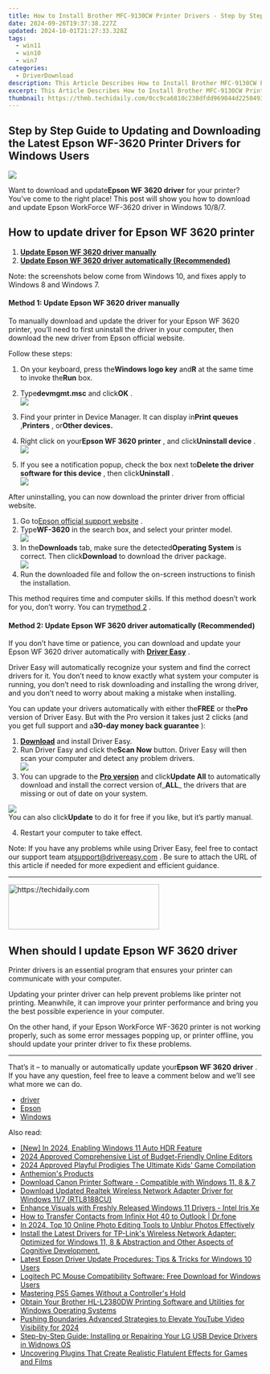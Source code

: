 ```yaml
---
title: How to Install Brother MFC-9130CW Printer Drivers - Step by Step Guide
date: 2024-09-26T19:37:38.227Z
updated: 2024-10-01T21:27:33.328Z
tags:
  - win11
  - win10
  - win7
categories:
  - DriverDownload
description: This Article Describes How to Install Brother MFC-9130CW Printer Drivers - Step by Step Guide
excerpt: This Article Describes How to Install Brother MFC-9130CW Printer Drivers - Step by Step Guide
thumbnail: https://thmb.techidaily.com/0cc9ca6810c238dfdd969844d2250493a479c3321512aa3c39ef7570f30da978.jpg
---
```


## Step by Step Guide to Updating and Downloading the Latest Epson WF-3620 Printer Drivers for Windows Users

![](https://images.drivereasy.com/wp-content/uploads/2018/11/img_5be2c2e04fc7d.jpg)

 Want to download and update**Epson WF 3620 driver** for your printer? You’ve come to the right place! This post will show you how to download and update Epson WorkForce WF-3620 driver in Windows 10/8/7.

## How to update driver for Epson WF 3620 printer

1. [**Update Epson WF 3620 driver manually**](https://tools.techidaily.com/drivereasy/download/)
2. [**Update Epson WF 3620 driver automatically (Recommended)**](https://tools.techidaily.com/drivereasy/download/)

 Note: the screenshots below come from Windows 10, and fixes apply to Windows 8 and Windows 7.

#### Method 1: Update Epson WF 3620 driver manually

 To manually download and update the driver for your Epson WF 3620 printer, you’ll need to first uninstall the driver in your computer, then download the new driver from Epson official website.

Follow these steps:

1. On your keyboard, press the**Windows logo key** and**R** at the same time to invoke the**Run** box.
2. Type**devmgmt.msc** and click**OK** .  
![](https://images.drivereasy.com/wp-content/uploads/2018/11/img_5be2c379a3ed4.jpg)
3. Find your printer in Device Manager. It can display in**Print queues** ,**Printers** , or**Other devices.**

4. Right click on your**Epson WF 3620 printer** , and click**Uninstall device** .  
![](https://images.drivereasy.com/wp-content/uploads/2018/11/img_5be2c3ac0fc97.png)
5. If you see a notification popup, check the box next to**Delete the driver software for this device** , then click**Uninstall** .  
![](https://images.drivereasy.com/wp-content/uploads/2018/11/img_5be2c412411da.jpg)

 After uninstalling, you can now download the printer driver from official website.

1. Go to[Epson official support website](https://epson.com/Support/Printers/) .
2. Type**WF-3620** in the search box, and select your printer model.  
![](https://images.drivereasy.com/wp-content/uploads/2018/11/img_5be2c49506f41.jpg)
3. In the**Downloads** tab, make sure the detected**Operating System** is correct. Then click**Download** to download the driver package.  
![](https://images.drivereasy.com/wp-content/uploads/2018/11/img_5be2c4d2efa90.jpg)
4. Run the downloaded file and follow the on-screen instructions to finish the installation.

 This method requires time and computer skills. If this method doesn’t work for you, don’t worry. You can try[method 2](https://tools.techidaily.com/drivereasy/download/) .

#### Method 2: Update Epson WF 3620 driver automatically (Recommended)

 If you don’t have time or patience, you can download and update your Epson WF 3620 driver automatically with **[Driver Easy](https://tools.techidaily.com/drivereasy/download/)**  .

 Driver Easy will automatically recognize your system and find the correct drivers for it. You don’t need to know exactly what system your computer is running, you don’t need to risk downloading and installing the wrong driver, and you don’t need to worry about making a mistake when installing.

 You can update your drivers automatically with either the**FREE** or the**Pro** version of Driver Easy. But with the Pro version it takes just 2 clicks (and you get full support and a**30-day money back guarantee** ):

1. [**Download**](https://tools.techidaily.com/drivereasy/download/) and install Driver Easy.
2. Run Driver Easy and click the**Scan Now** button. Driver Easy will then scan your computer and detect any problem drivers.  
![](https://images.drivereasy.com/wp-content/uploads/2018/11/img_5be2c53c6a756.jpg)
3. You can upgrade to the **[Pro version](https://tools.techidaily.com/drivereasy/download/)**  and click**Update All** to automatically download and install the correct version of_**ALL**_ the drivers that are missing or out of date on your system.  

![](https://images.drivereasy.com/wp-content/uploads/2018/11/img_5be2c6040133d.jpg)  
 You can also click**Update** to do it for free if you like, but it’s partly manual.

4. Restart your computer to take effect.

 Note: If you have any problems while using Driver Easy, feel free to contact our support team at[support@drivereasy.com](https://tools.techidaily.com/drivereasy/download/) . Be sure to attach the URL of this article if needed for more expedient and efficient guidance.

---

<!-- affiliate ads begin -->
<a href="https://aligracehair.sjv.io/c/5597632/1938677/19272" target="_top" id="1938677">
  <img src="//a.impactradius-go.com/display-ad/19272-1938677" border="0" alt="https://techidaily.com" width="300" height="90"/>
</a>
<img height="0" width="0" src="https://aligracehair.sjv.io/i/5597632/1938677/19272" style="position:absolute;visibility:hidden;" border="0" />
<!-- affiliate ads end -->

## When should I update Epson WF 3620 driver

 Printer drivers is an essential program that ensures your printer can communicate with your computer.

 Updating your printer driver can help prevent problems like printer not printing. Meanwhile, it can improve your printer performance and bring you the best possible experience in your computer.

 On the other hand, if your Epson WorkForce WF-3620 printer is not working properly, such as some error messages popping up, or printer offline, you should update your printer driver to fix these problems.

---

 That’s it – to manually or automatically update your**Epson WF 3620 driver** . If you have any question, feel free to leave a comment below and we’ll see what more we can do.

* [driver](https://tools.techidaily.com/drivereasy/download/)
* [Epson](https://tools.techidaily.com/drivereasy/download/)
* [Windows](https://tools.techidaily.com/drivereasy/download/)

<ins class="adsbygoogle"
     style="display:block"
     data-ad-format="autorelaxed"
     data-ad-client="ca-pub-7571918770474297"
     data-ad-slot="1223367746"></ins>

<ins class="adsbygoogle"
     style="display:block"
     data-ad-client="ca-pub-7571918770474297"
     data-ad-slot="8358498916"
     data-ad-format="auto"
     data-full-width-responsive="true"></ins>

<span class="atpl-alsoreadstyle">Also read:</span>
<div><ul>
<li><a href="https://fox-hovers.techidaily.com/new-in-2024-enabling-windows-11-auto-hdr-feature/"><u>[New] In 2024, Enabling Windows 11 Auto HDR Feature</u></a></li>
<li><a href="https://extra-information.techidaily.com/2024-approved-comprehensive-list-of-budget-friendly-online-editors/"><u>2024 Approved Comprehensive List of Budget-Friendly Online Editors</u></a></li>
<li><a href="https://screen-mirroring-recording.techidaily.com/2024-approved-playful-prodigies-the-ultimate-kids-game-compilation/"><u>2024 Approved Playful Prodigies The Ultimate Kids' Game Compilation</u></a></li>
<li><a href="https://tools.techidaily.com/anthemion/products/"><u>Anthemion's Products</u></a></li>
<li><a href="https://driver-download.techidaily.com/1722964315177-download-canon-printer-software-compatible-with-windows-11-8-and-7/"><u>Download Canon Printer Software - Compatible with Windows 11, 8 & 7</u></a></li>
<li><a href="https://driver-download.techidaily.com/download-updated-realtek-wireless-network-adapter-driver-for-windows-117-rtl8188cu/"><u>Download Updated Realtek Wireless Network Adapter Driver for Windows 11/7 (RTL8188CU)</u></a></li>
<li><a href="https://driver-download.techidaily.com/enhance-visuals-with-freshly-released-windows-11-drivers-intel-iris-xe/"><u>Enhance Visuals with Freshly Released Windows 11 Drivers - Intel Iris Xe</u></a></li>
<li><a href="https://blog-min.techidaily.com/how-to-transfer-contacts-from-infinix-hot-40-to-outlook-drfone-by-drfone-transfer-from-android-transfer-from-android/"><u>How to Transfer Contacts from Infinix Hot 40 to Outlook | Dr.fone</u></a></li>
<li><a href="https://some-guidance.techidaily.com/in-2024-top-10-online-photo-editing-tools-to-unblur-photos-effectively/"><u>In 2024, Top 10 Online Photo Editing Tools to Unblur Photos Effectively</u></a></li>
<li><a href="https://driver-download.techidaily.com/1722959488444-install-the-latest-drivers-for-tp-links-wireless-network-adapter-optimized-for-windows-11-8-and-abstraction-and-other-aspects-of-cognitive-development/"><u>Install the Latest Drivers for TP-Link's Wireless Network Adapter: Optimized for Windows 11, 8 & Abstraction and Other Aspects of Cognitive Development.</u></a></li>
<li><a href="https://driver-download.techidaily.com/latest-epson-driver-update-procedures-tips-and-tricks-for-windows-10-users/"><u>Latest Epson Driver Update Procedures: Tips & Tricks for Windows 10 Users</u></a></li>
<li><a href="https://driver-download.techidaily.com/logitech-pc-mouse-compatibility-software-free-download-for-windows-users/"><u>Logitech PC Mouse Compatibility Software: Free Download for Windows Users</u></a></li>
<li><a href="https://games-able.techidaily.com/mastering-ps5-games-without-a-controllers-hold/"><u>Mastering PS5 Games Without a Controller's Hold</u></a></li>
<li><a href="https://driver-download.techidaily.com/obtain-your-brother-hl-l2380dw-printing-software-and-utilities-for-windows-operating-systems/"><u>Obtain Your Brother HL-L2380DW Printing Software and Utilities for Windows Operating Systems</u></a></li>
<li><a href="https://facebook-video-share.techidaily.com/pushing-boundaries-advanced-strategies-to-elevate-youtube-video-visibility-for-2024/"><u>Pushing Boundaries Advanced Strategies to Elevate YouTube Video Visibility for 2024</u></a></li>
<li><a href="https://driver-download.techidaily.com/step-by-step-guide-installing-or-repairing-your-lg-usb-device-drivers-in-widnows-os/"><u>Step-by-Step Guide: Installing or Repairing Your LG USB Device Drivers in Widnows OS</u></a></li>
<li><a href="https://sound-optimizing.techidaily.com/uncovering-plugins-that-create-realistic-flatulent-effects-for-games-and-films/"><u>Uncovering Plugins That Create Realistic Flatulent Effects for Games and Films</u></a></li>
</ul></div>

